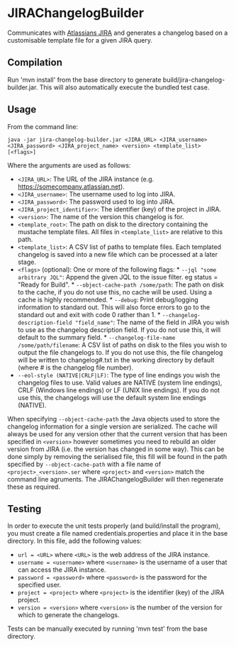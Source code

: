 JIRAChangelogBuilder
====================

Communicates with [Atlassians JIRA](https://www.atlassian.com/software/jira) and generates a changelog based on a customisable template file for a given JIRA query.

Compilation
-----------

Run 'mvn install' from the base directory to generate build/jira-changelog-builder.jar. This will also automatically execute the bundled test case.

Usage
-----

From the command line:

    java -jar jira-changelog-builder.jar <JIRA_URL> <JIRA_username> <JIRA_password> <JIRA_project_name> <version> <template_list> [<flags>]
  
Where the arguments are used as follows:
  
  *  `<JIRA_URL>`: The URL of the JIRA instance (e.g. https://somecompany.atlassian.net).
  *  `<JIRA_username>`: The username used to log into JIRA.
  *  `<JIRA_password>`: The password used to log into JIRA.
  *  `<JIRA_project_identifier>`: The identifier (key) of the project in JIRA.
  *  `<version>`: The name of the version this changelog is for.
  *  `<template_root>`: The path on disk to the directory containing the mustache template files. All files in `<template_list>` are relative to this path.
  *  `<template_list>`: A CSV list of paths to template files. Each templated changelog is saved into a new file which can be processed at a later stage.
  *  `<flags>` (optional): One or more of the following flags:
    * `--jql "some arbitrary JQL"`: Append the given JQL to the issue filter. eg status = "Ready for Build".
    * `--object-cache-path /some/path`: The path on disk to the cache, if you do not use this, no cache will be used. Using a cache is highly recommended.
    * `--debug`: Print debug/logging information to standard out. This will also force errors to go to the standard out and exit with code 0 rather than 1.
    * `--changelog-description-field "field_name"`: The name of the field in JIRA you wish to use as the changelog description field. If you do not use this, it will default to the summary field.
    * `--changelog-file-name /some/path/filename`: A CSV list of paths on disk to the files you wish to output the file changelogs to. If you do not use this, the file changelog will be written to changelog#.txt in the working directory by default (where # is the changelog file number).
* `--eol-style (NATIVE|CRLF|LF)`: The type of line endings you wish the changelog files to use. Valid values are NATIVE (system line endings), CRLF (Windows line endings) or LF (UNIX line endings). If you do not use this, the changelogs will use the default system line endings (NATIVE).

When specifying `--object-cache-path` the Java objects used to store the changelog information for a single version are serialized. The cache will always be used for any version other that the current version that has been specified in `<version>` however sometimes you need to rebuild an older version from JIRA (i.e. the version has changed in some way). This can be done simply by removing the serialised file, this fill will be found in the path specified by `--object-cache-path` with a file name of `<project>_<version>.ser` where `<project>` and `<version>` match the command line agruments. The JIRAChangelogBuilder will then regenerate these as required.

Testing
-------

In order to execute the unit tests properly (and build/install the program), you must create a file named credentials.properties and place it in the base directory. In this file, add the following values:
  
  * `url = <URL>` where `<URL>` is the web address of the JIRA instance.
  * `username = <username>` where `<username>` is the username of a user that can access the JIRA instance.
  * `password = <password>` where `<password>` is the password for the specified user.
  * `project = <project>` where `<project>` is the identifier (key) of the JIRA project.
  * `version = <version>` where `<version>` is the number of the version for which to generate the changelogs.

Tests can be manually executed by running 'mvn test' from the base directory.
